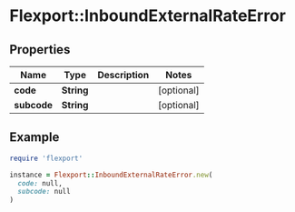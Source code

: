 # Flexport::InboundExternalRateError

## Properties

| Name | Type | Description | Notes |
| ---- | ---- | ----------- | ----- |
| **code** | **String** |  | [optional] |
| **subcode** | **String** |  | [optional] |

## Example

```ruby
require 'flexport'

instance = Flexport::InboundExternalRateError.new(
  code: null,
  subcode: null
)
```

